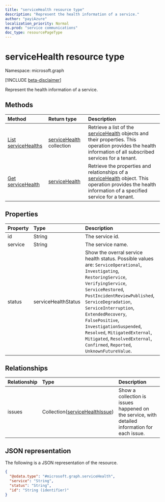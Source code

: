 ```yaml
---
title: "serviceHealth resource type"
description: "Represent the health information of a service."
author: "payiAzure"
localization_priority: Normal
ms.prod: "service communications"
doc_type: resourcePageType
---
```


# serviceHealth resource type

Namespace: microsoft.graph

[!INCLUDE [beta-disclaimer](../../includes/beta-disclaimer.md)]

Represent the health information of a service.

## Methods
|Method|Return type|Description|
|:---|:---|:---|
|[List serviceHealths](../api/servicehealth-list.md)|[serviceHealth](../resources/servicehealth.md) collection|Retrieve a list of the [serviceHealth](../resources/servicehealth.md) objects and their properties. This operation provides the health information of all subscribed services for a tenant.|
|[Get serviceHealth](../api/servicehealth-get.md)|[serviceHealth](../resources/servicehealth.md)|Retrieve the properties and relationships of a [serviceHealth](../resources/servicehealth.md) object. This operation provides the health information of a specified service for a tenant.|

## Properties
|Property|Type|Description|
|:---|:---|:---|
|id|String|The service id.|
|service|String|The service name.|
|status|serviceHealthStatus|Show the overral service health status. Possible values are: `ServiceOperational`, `Investigating`, `RestoringService`, `VerifyingService`, `ServiceRestored`, `PostIncidentReviewPublished`, `ServiceDegradation`, `ServiceInterruption`, `ExtendedRecovery`, `FalsePositive`, `InvestigationSuspended`, `Resolved`, `MitigatedExternal`, `Mitigated`, `ResolvedExternal`, `Confirmed`, `Reported`, `UnknownFutureValue`.|

## Relationships
|Relationship|Type|Description|
|:---|:---|:---|
|issues|Collection([serviceHealthIssue](../resources/servicehealthissue.md))|Show a collection is issues happened on the service, with detailed information for each issue.|

## JSON representation
The following is a JSON representation of the resource.
<!-- {
  "blockType": "resource",
  "keyProperty": "id",
  "@odata.type": "microsoft.graph.serviceHealth",
  "openType": false
}
-->
``` json
{
  "@odata.type": "#microsoft.graph.serviceHealth",
  "service": "String",
  "status": "String",
  "id": "String (identifier)"
}
```

